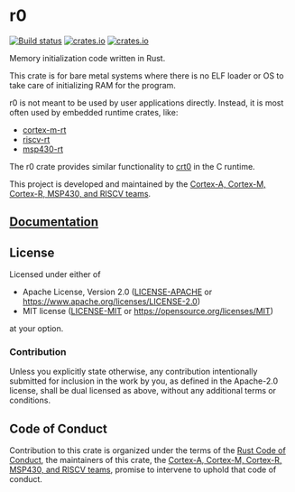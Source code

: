# r0

[![Build status](https://api.travis-ci.org/rust-embedded/r0.svg?branch=master)](https://travis-ci.org/rust-embedded/r0)
[![crates.io](https://img.shields.io/crates/d/r0.svg)](https://crates.io/crates/r0)
[![crates.io](https://img.shields.io/crates/v/r0.svg)](https://crates.io/crates/r0)

Memory initialization code written in Rust.

This crate is for bare metal systems where there is no ELF loader or OS to take care of
initializing RAM for the program.

r0 is not meant to be used by user applications directly. Instead, it is most often used by
embedded runtime crates, like:

* [cortex-m-rt](https://github.com/rust-embedded/cortex-m-rt)
* [riscv-rt](https://github.com/rust-embedded/riscv-rt)
* [msp430-rt](https://github.com/rust-embedded/msp430-rt)

The r0 crate provides similar functionality to [crt0](https://en.wikipedia.org/wiki/Crt0) in the C
runtime.

This project is developed and maintained by the [Cortex-A, Cortex-M, Cortex-R, MSP430, and RISCV
teams][teams].

## [Documentation](https://docs.rs/r0)

## License

Licensed under either of

* Apache License, Version 2.0 ([LICENSE-APACHE](LICENSE-APACHE) or
  <https://www.apache.org/licenses/LICENSE-2.0>)
* MIT license ([LICENSE-MIT](LICENSE-MIT) or <https://opensource.org/licenses/MIT>)

at your option.

### Contribution

Unless you explicitly state otherwise, any contribution intentionally submitted for inclusion in the
work by you, as defined in the Apache-2.0 license, shall be dual licensed as above, without any
additional terms or conditions.

## Code of Conduct

Contribution to this crate is organized under the terms of the [Rust Code of
Conduct][CoC], the maintainers of this crate, the [Cortex-A, Cortex-M,
Cortex-R, MSP430, and RISCV teams][teams], promise to intervene to uphold that
code of conduct.

[CoC]: CODE_OF_CONDUCT.md
[teams]: https://github.com/rust-embedded/wg#organization
